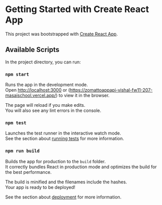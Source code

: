 # Getting Started with Create React App

This project was bootstrapped with [Create React App](https://github.com/facebook/create-react-app).

## Available Scripts

In the project directory, you can run:

### `npm start`
Runs the app in the development mode.\
Open [http://localhost:3000](http://localhost:3000) or (https://zomattoappapi-vishal-fw11-207-masaischool.vercel.app/) to view it in the browser.

The page will reload if you make edits.\
You will also see any lint errors in the console.

### `npm test`

Launches the test runner in the interactive watch mode.\
See the section about [running tests](https://facebook.github.io/create-react-app/docs/running-tests) for more information.

### `npm run build`

Builds the app for production to the `build` folder.\
It correctly bundles React in production mode and optimizes the build for the best performance.

The build is minified and the filenames include the hashes.\
Your app is ready to be deployed!

See the section about [deployment](https://facebook.github.io/create-react-app/docs/deployment) for more information.

<!-- //vercel deployment=====================
C:\Users\Vishal\Desktop\demo>npm i -g vercel 

> vercel@23.1.2 preinstall C:\Users\Vishal\AppData\Roaming\npm\node_modules\vercel
> node ./scripts/preinstall.js

C:\Users\Vishal\AppData\Roaming\npm\vc -> C:\Users\Vishal\AppData\Roaming\npm\node_modules\vercel\dist\index.js
C:\Users\Vishal\AppData\Roaming\npm\vercel -> C:\Users\Vishal\AppData\Roaming\npm\node_modules\vercel\dist\index.js
+ vercel@23.1.2
added 96 packages from 111 contributors in 51.151s

C:\Users\Vishal\Desktop\demo>vercel login
Vercel CLI 23.1.2
> Log in to Vercel github
Error! The account needs to be verified via SMS.

C:\Users\Vishal\Desktop\demo>vercel login
Vercel CLI 23.1.2
> Log in to Vercel email    
> Enter your email address: vishal_fw11_207@masai.school
We sent an email to vishal_fw11_207@masai.school. Please follow the steps provided inside it and make sure the security code matches 
Fresh Beaver.
> Success! Email authentication complete for vishal_fw11_207@masai.school
Congratulations! You are now logged in. In order to deploy something, run `vercel`.
💡  Connect your Git Repositories to deploy every branch push automatically (https://vercel.link/git).

C:\Users\Vishal\Desktop\demo>vercel
Vercel CLI 23.1.2
? Set up and deploy “~\Desktop\demo”? [Y/n] y
? Which scope do you want to deploy to? vishal-fw11-207-masaischool
? Link to existing project? [y/N] n  
? What’s your project’s name? Cardraqrace
? In which directory is your code located? ./
Error! Project name contains invalid characters. Only lower case alphanumeric characters and hyphens are allowed.

C:\Users\Vishal\Desktop\demo>vercel
Vercel CLI 23.1.2
? Set up and deploy “~\Desktop\demo”? [Y/n] y
? Which scope do you want to deploy to? vishal-fw11-207-masaischool
? Link to existing project? [y/N] n  
? What’s your project’s name? democards
? In which directory is your code located? ./
Auto-detected Project Settings (Create React App):
- Build Command: `npm run build` or `react-scripts build`
- Output Directory: build
- Development Command: react-scripts start
? Want to override the settings? [y/N] n
🔗  Linked to vishal-fw11-207-masaischool/democards (created .vercel and added it to .gitignore)
🔍  Inspect: https://vercel.com/vishal-fw11-207-masaischool/democards/4TYcRvqW7ziRSKRzQEXQi3m2vHKL [2s]
Error! Command "npm run build" exited with 1
Error! Check your logs at https://democards-jjk3aytrz-vishal-fw11-207-masaischool.vercel.app/_logs or run `vercel logs democards-jjk3aytrz-vishal-fw11-207-masaischool.vercel.app`

C:\Users\Vishal\Desktop\demo>vercel
Vercel CLI 23.1.2
🔍  Inspect: https://vercel.com/vishal-fw11-207-masaischool/democards/7Nv56a6FoA1rbCd32oZ7CRNWXMPy [2s]
✅  Preview: https://democards-vishal-fw11-207-masaischool.vercel.app [copied to clipboard] [1m]
📝  To deploy to production (democards.vercel.app), run `vercel --prod` -->
